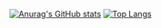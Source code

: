 [![Anurag's GitHub stats](https://github-readme-stats.vercel.app/api?username=seungwonme&theme=rose_pine)](https://github.com/anuraghazra/github-readme-stats)
[![Top Langs](https://github-readme-stats.vercel.app/api/top-langs/username=seungwonme&layout=compact)](https://github.com/anuraghazra/github-readme-stats)

<!---
seungwonme/seungwonme is a ✨ special ✨ repository because its `README.md` (this file) appears on your GitHub profile.
You can click the Preview link to take a look at your changes.
--->
